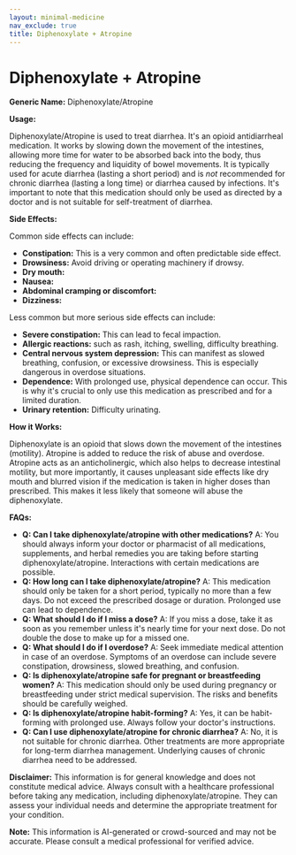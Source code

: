 ```yaml
---
layout: minimal-medicine
nav_exclude: true
title: Diphenoxylate + Atropine
---
```


# Diphenoxylate + Atropine

**Generic Name:** Diphenoxylate/Atropine

**Usage:**

Diphenoxylate/Atropine is used to treat diarrhea.  It's an opioid antidiarrheal medication.  It works by slowing down the movement of the intestines, allowing more time for water to be absorbed back into the body, thus reducing the frequency and liquidity of bowel movements.  It is typically used for acute diarrhea (lasting a short period) and is *not* recommended for chronic diarrhea (lasting a long time) or diarrhea caused by infections.  It's important to note that this medication should only be used as directed by a doctor and is not suitable for self-treatment of diarrhea.


**Side Effects:**

Common side effects can include:

* **Constipation:** This is a very common and often predictable side effect.
* **Drowsiness:**  Avoid driving or operating machinery if drowsy.
* **Dry mouth:**
* **Nausea:**
* **Abdominal cramping or discomfort:**
* **Dizziness:**

Less common but more serious side effects can include:

* **Severe constipation:** This can lead to fecal impaction.
* **Allergic reactions:** such as rash, itching, swelling, difficulty breathing.
* **Central nervous system depression:** This can manifest as slowed breathing, confusion, or excessive drowsiness. This is especially dangerous in overdose situations.
* **Dependence:**  With prolonged use, physical dependence can occur. This is why it's crucial to only use this medication as prescribed and for a limited duration.
* **Urinary retention:** Difficulty urinating.


**How it Works:**

Diphenoxylate is an opioid that slows down the movement of the intestines (motility).  Atropine is added to reduce the risk of abuse and overdose.  Atropine acts as an anticholinergic, which also helps to decrease intestinal motility, but more importantly, it causes unpleasant side effects like dry mouth and blurred vision if the medication is taken in higher doses than prescribed. This makes it less likely that someone will abuse the diphenoxylate.


**FAQs:**

* **Q: Can I take diphenoxylate/atropine with other medications?** A:  You should always inform your doctor or pharmacist of all medications, supplements, and herbal remedies you are taking before starting diphenoxylate/atropine.  Interactions with certain medications are possible.
* **Q: How long can I take diphenoxylate/atropine?** A:  This medication should only be taken for a short period, typically no more than a few days.  Do not exceed the prescribed dosage or duration. Prolonged use can lead to dependence.
* **Q: What should I do if I miss a dose?** A:  If you miss a dose, take it as soon as you remember unless it's nearly time for your next dose. Do not double the dose to make up for a missed one.
* **Q: What should I do if I overdose?** A:  Seek immediate medical attention in case of an overdose.  Symptoms of an overdose can include severe constipation, drowsiness, slowed breathing, and confusion.
* **Q: Is diphenoxylate/atropine safe for pregnant or breastfeeding women?** A:  This medication should only be used during pregnancy or breastfeeding under strict medical supervision. The risks and benefits should be carefully weighed.
* **Q: Is diphenoxylate/atropine habit-forming?** A: Yes, it can be habit-forming with prolonged use.  Always follow your doctor's instructions.
* **Q: Can I use diphenoxylate/atropine for chronic diarrhea?** A: No, it is not suitable for chronic diarrhea.  Other treatments are more appropriate for long-term diarrhea management.  Underlying causes of chronic diarrhea need to be addressed.


**Disclaimer:** This information is for general knowledge and does not constitute medical advice.  Always consult with a healthcare professional before taking any medication, including diphenoxylate/atropine. They can assess your individual needs and determine the appropriate treatment for your condition.


**Note:** This information is AI-generated or crowd-sourced and may not be accurate. Please consult a medical professional for verified advice.
